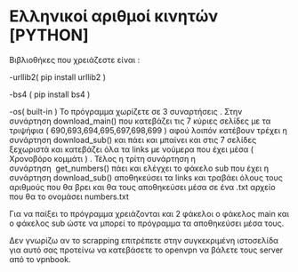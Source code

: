 
# Ελληνικοί αριθμοί κινητών [PYTHON]

Βιβλιοθήκες που χρειάζεστε είναι : 

-urllib2( pip install urllib2 )

-bs4 ( pip install bs4 )

-os( built-in )
Το πρόγραμμα χωρίζετε σε 3 συναρτήσεις . Στην συνάρτηση download_main() που κατεβάζει τις 7 κύριες σελίδες με τα τριψήφια ( 690,693,694,695,697,698,699 ) αφού λοιπόν κατέβουν τρέχει η συνάρτηση download_sub() και πάει και μπαίνει και στις 7 σελίδες ξεχωριστά και κατεβάζει όλα τα links με νούμερα που έχει μέσα ( Χρονοβόρο κομμάτι ) . Τέλος η τρίτη συνάρτηση η συνάρτηση  get_numbers() πάει και ελέγχει το φάκελο sub που έχει η συνάρτηση download_sub() αποθηκεύσει τα links και τραβάει όλους τους αριθμούς που θα βρει και θα τους αποθηκεύσει μέσα σε ένα .txt αρχείο που θα το ονομάσει numbers.txt

Για να παίξει το πρόγραμμα χρειάζονται και 2 φάκελοι ο φάκελος main και ο φάκελος sub ώστε να μπορεί το πρόγραμμα τα αποθηκεύσει μέσα τους.

Δεν γνωρίζω αν το scrapping επιτρέπετε στην συγκεκριμένη ιστοσελίδα για αυτό σας προτείνω να κατεβάσετε το openvpn να βάλετε τους server από το vpnbook.

